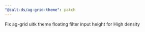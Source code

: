 ```yaml
---
"@salt-ds/ag-grid-theme": patch
---
```


Fix ag-grid uitk theme floating filter input height for High density
